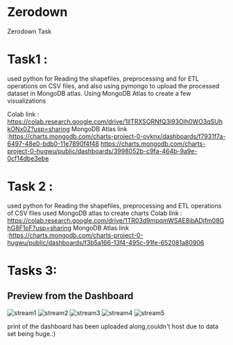 # Zerodown
 Zerodown Task

# Task1 :
used python for Reading the shapefiles, preprocessing and for ETL operations on CSV files, and also using pymongo to upload the processed dataset in MongoDB atlas.
Using MongoDB Atlas to create a few visualizations 

Colab link : https://colab.research.google.com/drive/1IlTRXSORNfQ3l93Olh0WO3qSUhkONx0Z?usp=sharing
MongoDB Atlas link :https://charts.mongodb.com/charts-project-0-ovknx/dashboards/f7931f7a-6497-48e0-bdb0-11e7890f4f48
https://charts.mongodb.com/charts-project-0-hugwu/public/dashboards/3998052b-c9fa-464b-9a9e-0cf14dbe3ebe

# Task 2 : 
used python for Reading the shapefiles, preprocessing and ETL operations of CSV files
used MongoDB atlas to create charts
Colab link : https://colab.research.google.com/drive/1TR03d9mpqmWSAE8ibADjfm08GhG8F1oF?usp=sharing
MongoDB Atlas link :https://charts.mongodb.com/charts-project-0-hugwu/public/dashboards/f3b5a166-13f4-495c-91fe-652081a80906


# Tasks 3:

## Preview from the Dashboard
![stream1](https://user-images.githubusercontent.com/55224395/161404283-712a9aaf-b03b-420c-a533-f47c252fd556.png)
![stream2](https://user-images.githubusercontent.com/55224395/161404323-38e6a1f5-3d35-4dac-a3c2-90382df2b778.png)
![stream3](https://user-images.githubusercontent.com/55224395/161404328-314aa5cd-3b9f-43f4-b7d0-0b4c6de934e1.png)
![stream4](https://user-images.githubusercontent.com/55224395/161404348-a6ba020d-f151-4c37-849a-9e462aff6624.png)
![stream5](https://user-images.githubusercontent.com/55224395/161404341-2ad3e336-5b4c-4316-8ae5-a9e945b46f04.png)

print of the dashboard has been uploaded along,couldn't host due to data set being huge.:)
